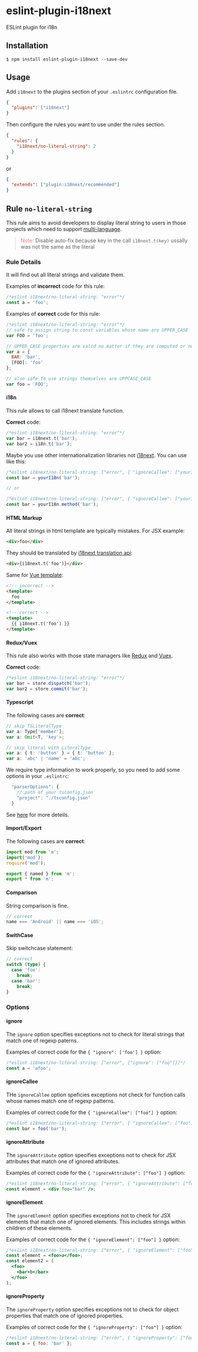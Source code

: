 # eslint-plugin-i18next

ESLint plugin for i18n

## Installation

```
$ npm install eslint-plugin-i18next --save-dev
```

## Usage

Add `i18next` to the plugins section of your `.eslintrc` configuration file.

```json
{
  "plugins": ["i18next"]
}
```

Then configure the rules you want to use under the rules section.

```json
{
  "rules": {
    "i18next/no-literal-string": 2
  }
}
```

or

```json
{
  "extends": ["plugin:i18next/recommended"]
}
```

## Rule `no-literal-string`

This rule aims to avoid developers to display literal string to users
in those projects which need to support [multi-language](https://www.i18next.com/).

> <span style="color: lightcoral">Note:</span> Disable auto-fix because key in the call `i18next.t(key)` ussally was not the same as the literal

### Rule Details

It will find out all literal strings and validate them.

Examples of **incorrect** code for this rule:

```js
/*eslint i18next/no-literal-string: "error"*/
const a = 'foo';
```

Examples of **correct** code for this rule:

```js
/*eslint i18next/no-literal-string: "error"*/
// safe to assign string to const variables whose name are UPPER_CASE
var FOO = 'foo';

// UPPER_CASE properties are valid no matter if they are computed or not
var a = {
  BAR: 'bar',
  [FOO]: 'foo'
};

// also safe to use strings themselves are UPPCASE_CASE
var foo = 'FOO';
```

#### i18n

This rule allows to call i18next translate function.

**Correct** code:

```js
/*eslint i18next/no-literal-string: "error"*/
var bar = i18next.t('bar');
var bar2 = i18n.t('bar');
```

Maybe you use other internationalization libraries
not [i18next](https://www.i18next.com/). You can use like this:

```js
/*eslint i18next/no-literal-string: ["error", { "ignoreCallee": ["yourI18n"] }]*/
const bar = yourI18n('bar');

// or

/*eslint i18next/no-literal-string: ["error", { "ignoreCallee": ["yourI18n.method"] }]*/
const bar = yourI18n.method('bar');
```

#### HTML Markup

All literal strings in html template are typically mistakes. For JSX example:

```HTML
<div>foo</div>
```

They should be translated by [i18next translation api](https://www.i18next.com/):

```HTML
<div>{i18next.t('foo')}</div>
```

Same for [Vue template](https://vuejs.org/v2/guide/syntax.html):

```HTML
<!-- incorrect -->
<template>
  foo
</template>

<!-- correct -->
<template>
  {{ i18next.t('foo') }}
</template>
```

#### Redux/Vuex

This rule also works with those state managers like
[Redux](https://redux.js.org/) and [Vuex](https://vuex.vuejs.org/).

**Correct** code:

```js
/*eslint i18next/no-literal-string: "error"*/
var bar = store.dispatch('bar');
var bar2 = store.commit('bar');
```

#### Typescript

The following cases are **correct**:

```typescript
// skip TSLiteralType
var a: Type['member'];
var a: Omit<T, 'key'>;

// skip literal with LiteralType
var a: { t: 'button' } = { t: 'button' };
var a: 'abc' | 'name' = 'abc';
```

We require type information to work properly, so you need to add some options in your `.eslintrc`:

```js
  "parserOptions": {
    // path of your tsconfig.json
    "project": "./tsconfig.json"
  }
```

See
[here](https://github.com/typescript-eslint/typescript-eslint/tree/master/packages/eslint-plugin#usage)
for more deteils.

#### Import/Export

The following cases are **correct**:

```typescript
import mod from 'm';
import('mod');
require('mod');

export { named } from 'm';
export * from 'm';
```

#### Comparison

String comparison is fine.

```typescript
// correct
name === 'Android' || name === 'iOS';
```

#### SwithCase

Skip switchcase statement:

```typescript
// correct
switch (type) {
  case 'foo':
    break;
  case 'bar':
    break;
}
```

### Options

#### ignore

The `ignore` option specifies exceptions not to check for
literal strings that match one of regexp paterns.

Examples of correct code for the `{ "ignore": ['foo'] }` option:

```js
/*eslint i18next/no-literal-string: ["error", {"ignore": ["foo"]}]*/
const a = 'afoo';
```

#### ignoreCallee

THe `ignoreCallee` option speficies exceptions not check for
function calls whose names match one of regexp patterns.

Examples of correct code for the `{ "ignoreCallee": ["foo"] }` option:

```js
/*eslint i18next/no-literal-string: ["error", { "ignoreCallee": ["foo"] }]*/
const bar = foo('bar');
```

#### ignoreAttribute

The `ignoreAttribute` option specifies exceptions not to check for JSX attributes that match one of ignored attributes.

Examples of correct code for the `{ "ignoreAttribute": ["foo"] }` option:

```jsx
/*eslint i18next/no-literal-string: ["error", { "ignoreAttribute": ["foo"] }]*/
const element = <div foo="bar" />;
```

#### ignoreElement

The `ignoreElement` option specifies exceptions not to check for JSX elements that match one of ignored elements. This includes strings within children of these elements.

Examples of correct code for the `{ "ignoreElement": ["foo"] }` option:

```jsx
/*eslint i18next/no-literal-string: ["error", { "ignoreElement": ["foo"] }]*/
const element = <foo>a</foo>;
const element2 = (
  <foo>
    <bar>b</bar>
  </foo>
);
```

#### ignoreProperty

The `ignoreProperty` option specifies exceptions not to check for object properties that match one of ignored properties.

Examples of correct code for the `{ "ignoreProperty": ["foo"] }` option:

```jsx
/*eslint i18next/no-literal-string: ["error", { "ignoreProperty": ["foo"] }]*/
const a = { foo: 'bar' };
```
